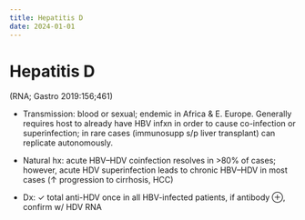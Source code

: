 ```yaml
---
title: Hepatitis D
date: 2024-01-01
---
```

# Hepatitis D

(RNA; Gastro 2019:156;461)

* Transmission: blood or sexual; endemic in Africa & E. Europe. Generally requires host to already have HBV infxn in order to cause co-infection or superinfection; in rare cases (immunosupp s/p liver transplant) can replicate autonomously.

* Natural hx: acute HBV–HDV coinfection resolves in >80% of cases; however, acute HDV superinfection leads to chronic HBV–HDV in most cases (↑ progression to cirrhosis, HCC)

* Dx: ✓ total anti-HDV once in all HBV-infected patients, if antibody ⊕, confirm w/ HDV RNA
